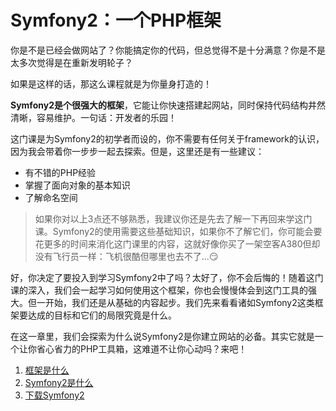 # Symfony2：一个PHP框架 #

你是不是已经会做网站了？你能搞定你的代码，但总觉得不是十分满意？你是不是太多次觉得是在重新发明轮子？

如果是这样的话，那这么课程就是为你量身打造的！

**Symfony2是个很强大的框架**，它能让你快速搭建起网站，同时保持代码结构井然清晰，容易维护。一句话：开发者的乐园！

这门课是为Symfony2的初学者而设的，你不需要有任何关于framework的认识，因为我会带着你一步步一起去探索。但是，这里还是有一些建议：

- 有不错的PHP经验
- 掌握了面向对象的基本知识
- 了解命名空间

> 如果你对以上3点还不够熟悉，我建议你还是先去了解一下再回来学这门课。Symfony2的使用需要这些基础知识，如果你不了解它们，你可能会要花更多的时间来消化这门课里的内容，这就好像你买了一架空客A380但却没有飞行员一样：飞机很酷但哪里也去不了...:smirk:

好，你决定了要投入到学习Symfony2中了吗？太好了，你不会后悔的！随着这门课的深入，我们会一起学习如何使用这个框架，你也会慢慢体会到这门工具的强大。但一开始，我们还是从基础的内容起步。我们先来看看诸如Symfony2这类框架要达成的目标和它们的局限究竟是什么。

在这一章里，我们会探索为什么说Symfony2是你建立网站的必备。其实它就是一个让你省心省力的PHP工具箱，这难道不让你心动吗？来吧！

1. [框架是什么](https://github.com/csnihhuweeping/symfony2-development/blob/master/part-01/chapter-01/section-01.md)
2. [Symfony2是什么](https://github.com/csnihhuweeping/symfony2-development/blob/master/part-01/chapter-01/section-02.md)
3. [下载Symfony2](https://github.com/csnihhuweeping/symfony2-development/blob/master/part-01/chapter-01/section-03.md)
